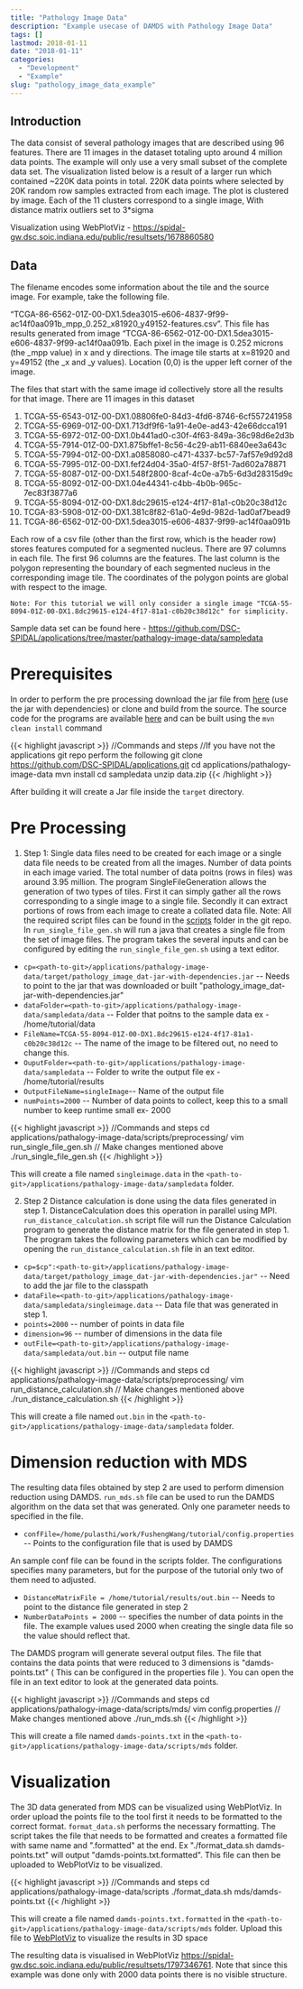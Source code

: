 ```yaml
---
title: "Pathology Image Data"
description: "Example usecase of DAMDS with Pathology Image Data"
tags: []
lastmod: 2018-01-11
date: "2018-01-11"
categories:
  - "Development"
  - "Example"
slug: "pathology_image_data_example"
---  
```


Introduction
------------

The data consist of several pathology images that are described using 96 features. There are 11 images in the dataset totaling upto around 4 million data points. The example will only use a very small
subset of the complete data set. The visualization listed below is a result of a larger run which contained ~220K data points in total. 220K data points where selected by 
20K random row samples extracted from each image. The plot is clustered by image. Each of the 11 clusters correspond to a single image, With distance matrix outliers set to 3*sigma

Visualization using WebPlotViz - https://spidal-gw.dsc.soic.indiana.edu/public/resultsets/1678860580

Data
----

The filename encodes some information about the tile and the source image. For example, take the following file. 

“TCGA-86-6562-01Z-00-DX1.5dea3015-e606-4837-9f99-ac14f0aa091b_mpp_0.252_x81920_y49152-features.csv”. This file has results generated from image “TCGA-86-6562-01Z-00-DX1.5dea3015-e606-4837-9f99-ac14f0aa091b. Each pixel in the image is 0.252 microns (the _mpp value) in x and y directions. The image tile starts at x=81920 and y=49152 (the _x and _y values). Location (0,0) is the upper left corner of the image.

The files that start with the same image id collectively store all the results for that image. There are 11 images in this dataset


1. TCGA-55-6543-01Z-00-DX1.08806fe0-84d3-4fd6-8746-6cf557241958
2. TCGA-55-6969-01Z-00-DX1.713df9f6-1a91-4e0e-ad43-42e66dcca191
3. TCGA-55-6972-01Z-00-DX1.0b441ad0-c30f-4f63-849a-36c98d6e2d3b
4. TCGA-55-7914-01Z-00-DX1.875bffe1-8c56-4c29-ab11-6840ee3a643c
5. TCGA-55-7994-01Z-00-DX1.a0858080-c471-4337-bc57-7af57e9d92d8
6. TCGA-55-7995-01Z-00-DX1.fef24d04-35a0-4f57-8f51-7ad602a78871
7. TCGA-55-8087-01Z-00-DX1.548f2800-8caf-4c0e-a7b5-6d3d28315d9c
8. TCGA-55-8092-01Z-00-DX1.04e44341-c4bb-4b0b-965c-7ec83f3877a6
9. TCGA-55-8094-01Z-00-DX1.8dc29615-e124-4f17-81a1-c0b20c38d12c
10. TCGA-83-5908-01Z-00-DX1.381c8f82-61a0-4e9d-982d-1ad0af7bead9
11. TCGA-86-6562-01Z-00-DX1.5dea3015-e606-4837-9f99-ac14f0aa091b


Each row of a csv file (other than the first row, which is the header row) stores features computed for a segmented nucleus. There are 97 columns in each file. The first 96 columns are the features. The last column is the polygon representing the boundary of each segmented nucleus in the corresponding image tile. The coordinates of the polygon points are global with respect to the image.

`Note: For this tutorial we will only consider a single image "TCGA-55-8094-01Z-00-DX1.8dc29615-e124-4f17-81a1-c0b20c38d12c" for simplicity.`

Sample data set can be found here - https://github.com/DSC-SPIDAL/applications/tree/master/pathalogy-image-data/sampledata 

# Prerequisites
 
 In order to perform the pre processing download the jar file from [here](https://github.com/DSC-SPIDAL/applications/tree/master/pathalogy-image-data/bin) (use the jar with dependencies) or clone and build from the source. The source code for the programs are available [here](https://github.com/DSC-SPIDAL/applications/tree/master/pathalogy-image-data) and can be built using the `mvn clean install` command

{{< highlight javascript >}}
 //Commands and steps
 //If you have not the applications git repo perform the following
 git clone https://github.com/DSC-SPIDAL/applications.git
 cd applications/pathalogy-image-data
 mvn install
 cd sampledata
 unzip data.zip
{{< /highlight >}}

After building it will create a Jar file inside the `target` directory.

# Pre Processing

1. Step 1: 
 Single data files need to be created for each image or a single data file needs to be created from all the images. Number of data points in each image varied. The total number of data poitns (rows in files) was around 3.95 million. The program SingleFileGeneration allows the generation of two types of tiles. First it can simply gather all the rows corresponding to a single image to a single file. Secondly it can extract portions of rows from each image to create a collated data file.
 Note: All the required script files can be found in the [scripts](https://github.com/DSC-SPIDAL/applications/tree/master/pathalogy-image-data/scripts) folder in the git repo.
 In 
 `run_single_file_gen.sh` will run a java that creates a single file from the set of image files. The program takes the several inputs and can be configured by editing the `run_single_file_gen.sh` using a text editor.
 
 * `cp=<path-to-git>/applications/pathalogy-image-data/target/pathology_image_dat-jar-with-dependencies.jar` -- Needs to point to the jar that was downloaded or built "pathology_image_dat-jar-with-dependencies.jar"
 * `dataFolder=<path-to-git>/applications/pathalogy-image-data/sampledata/data` -- Folder that poitns to the sample data ex - /home/tutorial/data
 * `FileName=TCGA-55-8094-01Z-00-DX1.8dc29615-e124-4f17-81a1-c0b20c38d12c` -- The name of the image to be filtered out, no need to change this. 
 * `OuputFolder=<path-to-git>/applications/pathalogy-image-data/sampledata` -- Folder to write the output file ex - /home/tutorial/results
 * `OutputFileName=singleImage`-- Name of the output file
 * `numPoints=2000` -- Number of data points to collect, keep this to a small number to keep runtime small ex- 2000
 
 {{< highlight javascript >}}
  //Commands and steps
  cd applications/pathalogy-image-data/scripts/preprocessing/
  vim run_single_file_gen.sh // Make changes mentioned above
  ./run_single_file_gen.sh
 {{< /highlight >}}
 
 This will create a file named `singleimage.data` in the `<path-to-git>/applications/pathalogy-image-data/sampledata` folder.
 
2. Step 2
 Distance calculation is done using the data files generated in step 1. DistanceCalculation does this operation in parallel using MPI. `run_distance_calculation.sh` script file will run the Distance Calculation program to generate the distance matrix for the file 
 generated in step 1. The program takes the following parameters which can be modified by opening the `run_distance_calculation.sh` file in an text editor.
 
 * `cp=$cp":<path-to-git>/applications/pathalogy-image-data/target/pathology_image_dat-jar-with-dependencies.jar"` -- Need to add the jar file to the classpath
 * `dataFile=<path-to-git>/applications/pathalogy-image-data/sampledata/singleimage.data` -- Data file that was generated in step 1. 
 * `points=2000` -- number of points in data file
 * `dimension=96` -- number of dimensions in the data file
 * `outFile=<path-to-git>/applications/pathalogy-image-data/sampledata/out.bin` -- output file name
 
  {{< highlight javascript >}}
   //Commands and steps
   cd applications/pathalogy-image-data/scripts/preprocessing/
   vim run_distance_calculation.sh // Make changes mentioned above
   ./run_distance_calculation.sh
  {{< /highlight >}}
  
   This will create a file named `out.bin` in the `<path-to-git>/applications/pathalogy-image-data/sampledata` folder.

 
# Dimension reduction with MDS
 The resulting data files obtained by step 2 are used to perform dimension reduction using DAMDS. `run_mds.sh` file can be used to run the DAMDS algorithm on the data set that was generated. Only one parameter needs to specified in the file.
 
 * `confFile=/home/pulasthi/work/FushengWang/tutorial/config.properties` -- Points to the configuration file that is used by DAMDS
 
 An sample conf file can be found in the scripts folder. The configurations specifies many parameters, but for the purpose of the tutorial only two of them need to adjusted.
 
 * `DistanceMatrixFile = /home/tutorial/results/out.bin` -- Needs to point to the distance file generated in step 2
 * `NumberDataPoints = 2000` -- specifies the number of data points in the file. The example values used 2000 when creating the single data file so the value should reflect that.
 
 The DAMDS program will generate several output files. The file that contains the data points that were reduced to 3 dimensions is "damds-points.txt" ( This can be configured in the properties file ).
 You can open the file in an text editor to look at the generated data points. 
 
 {{< highlight javascript >}}
    //Commands and steps
    cd applications/pathalogy-image-data/scripts/mds/
    vim config.properties // Make changes mentioned above
    ./run_mds.sh
   {{< /highlight >}}
 
 This will create a file named `damds-points.txt` in the `<path-to-git>/applications/pathalogy-image-data/scripts/mds` folder.

 
 
# Visualization
 The 3D data generated from MDS can be visualized using WebPlotViz. In order upload the points file to the tool first it needs to be formatted to the correct format. `format_data.sh` performs the necessary formatting. The script takes the file that needs
 to be formatted and creates a formatted file with same name and ".formatted" at the end. Ex "./format_data.sh damds-points.txt" will output "damds-points.txt.formatted". This file can then be uploaded to
 WebPlotViz to be visualized.
 
 {{< highlight javascript >}}
     //Commands and steps
      cd applications/pathalogy-image-data/scripts
      ./format_data.sh mds/damds-points.txt
 {{< /highlight >}}
 
  This will create a file named `damds-points.txt.formatted` in the `<path-to-git>/applications/pathalogy-image-data/scripts/mds` folder. Upload this file to [WebPlotViz](https://spidal-gw.dsc.soic.indiana.edu/) to visualize the results in 3D space

 
 The resulting data is visualised in WebPlotViz https://spidal-gw.dsc.soic.indiana.edu/public/resultsets/1797346761. Note that since this example was done only with 2000 data points there is no visible structure.
 
 

